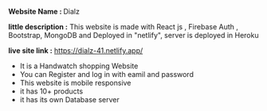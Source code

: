 <b>Website Name : </b> Dialz 

<b>little description :</b> This website is made with React js , Firebase Auth  , Bootstrap, MongoDB and Deployed in "netlify", server is deployed in Heroku

<b>live site link :</b> https://dialz-41.netlify.app/

* It is a Handwatch shopping Website
* You can Register and log in with eamil and password
* This website is mobile responsive
* it has 10+ products
* it has its own Database server 
